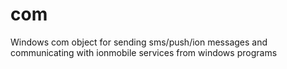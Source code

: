 # com
Windows com object for sending sms/push/ion messages and communicating with ionmobile services from windows programs
